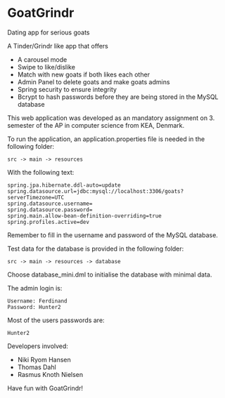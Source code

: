 # GoatGrindr

Dating app for serious goats

A Tinder/Grindr like app that offers 
- A carousel mode
- Swipe to like/dislike
- Match with new goats if both likes each other
- Admin Panel to delete goats and make goats admins
- Spring security to ensure integrity
- Bcrypt to hash passwords before they are being stored in the MySQL database


This web application was developed as an mandatory assignment on 3. semester of the AP in computer science from KEA, Denmark.

To run the application, an application.properties file is needed in the following folder:

```
src -> main -> resources
```

With the following text:

```
spring.jpa.hibernate.ddl-auto=update
spring.datasource.url=jdbc:mysql://localhost:3306/goats?serverTimezone=UTC
spring.datasource.username=
spring.datasource.password=
spring.main.allow-bean-definition-overriding=true
spring.profiles.active=dev
```
Remember to fill in the username and password of the MySQL database.

Test data for the database is provided in the following folder:
```
src -> main -> resources -> database
```

Choose database_mini.dml to initialise the database with minimal data.

The admin login is:
```
Username: Ferdinand
Password: Hunter2
```

Most of the users passwords are:
```
Hunter2
```


Developers involved:
- Niki Ryom Hansen
- Thomas Dahl
- Rasmus Knoth Nielsen

Have fun with GoatGrindr!